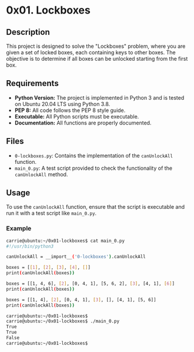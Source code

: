 # 0x01. Lockboxes

## Description

This project is designed to solve the "Lockboxes" problem, where you are given a set of locked boxes, each containing keys to other boxes. The objective is to determine if all boxes can be unlocked starting from the first box.

## Requirements

- **Python Version:** The project is implemented in Python 3 and is tested on Ubuntu 20.04 LTS using Python 3.8.
- **PEP 8:** All code follows the PEP 8 style guide.
- **Executable:** All Python scripts must be executable.
- **Documentation:** All functions are properly documented.

## Files

- `0-lockboxes.py`: Contains the implementation of the `canUnlockAll` function.
- `main_0.py`: A test script provided to check the functionality of the `canUnlockAll` method.

## Usage

To use the `canUnlockAll` function, ensure that the script is executable and run it with a test script like `main_0.py`.

### Example

```bash
carrie@ubuntu:~/0x01-lockboxes$ cat main_0.py
#!/usr/bin/python3

canUnlockAll = __import__('0-lockboxes').canUnlockAll

boxes = [[1], [2], [3], [4], []]
print(canUnlockAll(boxes))

boxes = [[1, 4, 6], [2], [0, 4, 1], [5, 6, 2], [3], [4, 1], [6]]
print(canUnlockAll(boxes))

boxes = [[1, 4], [2], [0, 4, 1], [3], [], [4, 1], [5, 6]]
print(canUnlockAll(boxes))

carrie@ubuntu:~/0x01-lockboxes$
carrie@ubuntu:~/0x01-lockboxes$ ./main_0.py
True
True
False
carrie@ubuntu:~/0x01-lockboxes$

